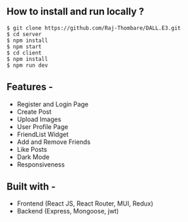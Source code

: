 ## **How to install and run locally ?**

```
$ git clone https://github.com/Raj-Thombare/DALL.E3.git
$ cd server
$ npm install
$ npm start
$ cd client
$ npm install
$ npm run dev
```

## **Features -**

- Register and Login Page
- Create Post
- Upload Images
- User Profile Page
- FriendList Widget
- Add and Remove Friends
- Like Posts
- Dark Mode
- Responsiveness

## **Built with -**

- Frontend (React JS, React Router, MUI, Redux)
- Backend (Express, Mongoose, jwt)
